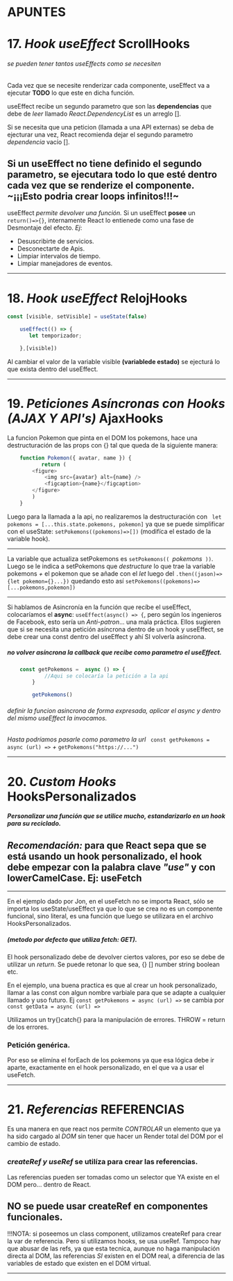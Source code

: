 # APUNTES 


# 17. _Hook useEffect_ ScrollHooks

###### se pueden tener tantos useEffects como se necesiten

Cada vez que se necesite renderizar cada componente, useEffect va a ejecutar **TODO** lo que este en dicha función.

useEffect recibe un segundo parametro que son las **dependencias** que debe de _leer_ llamado *React.DependencyList* es un arreglo [].

Si se necesita que una peticion (llamada a una API externas) se deba de ejecturar una vez, React recomienda dejar el segundo parametro _dependencia_ vacío [].

Si un useEffect no tiene definido el segundo parametro, se ejecutara todo lo que esté dentro cada vez que se renderize el componente. ~¡¡¡Esto podria crear loops infinitos!!!~ 
---
useEffect *permite devolver una función.* Si un useEffect **posee** un `return()=>{}`, internamente React lo entienede como una fase de Desmontaje del efecto.
 _Ej_:
- Desuscribirte de servicios.
- Desconectarte de Apis. 
- Limpiar intervalos de tiempo. 
- Limpiar manejadores de eventos. 

---

# 18. _Hook useEffect_ RelojHooks

```js
const [visible, setVisible] = useState(false)

    useEffect(() => {
       let temporizador;

    },[visible])
```

Al cambiar el valor de la variable visible **(variablede estado)** se ejecturá lo que exista dentro del useEffect.

---

# 19. _Peticiones Asíncronas con Hooks (AJAX Y API's)_ AjaxHooks

La funcion Pokemon que pinta en el DOM los pokemons, hace una destructuración de las props con {} tal que queda de la siguiente manera: 
```js
    function Pokemon({ avatar, name }) {
           return (
        <figure>
            <img src={avatar} alt={name} />
            <figcaption>{name}</figcaption>
        </figure>
        )
    }
```
Luego para la llamada a la api, no realizaremos la destructuración con ` let pokemons = [...this.state.pokemons, pokemon]` ya que se puede simplificar con el useState: `setPokemons((pokemons)=>[])` (modifíca el estado de la variable hook). 

---

La variable que actualiza setPokemons es `setPokemons(( `*pokemons*` ))`. Luego se le indica a setPokemons que *_destructure_* lo que trae la variable pokemons *+* el pokemon que se añade con el _let_ luego del `.then((jason)=>{let pokemon={}...})` quedando esto así `setPokemons((pokemons)=>[...pokemons,pokemon])`

---

Si hablamos de Asincronía en la función que recíbe el useEffect, colocaríamos el **async**: `useEffect(async() => {`, pero  según los ingenieros de Facebook, esto sería un *Anti-patron*... una mala práctica. Ellos sugieren que si se necesita una petición asíncrona dentro de un hook y useEffect, se debe crear una const dentro del useEffect y ahí SI volverla asíncrona.

##### no volver asíncrona la callback que recibe como parametro el useEffect.

```js
    const getPokemons =  async () => {
            //Aqui se colocaría la petición a la api
        }

        getPokemons()
```
###### definir la funcion asincrona de forma expresada, aplicar el async y dentro del mismo useEffect la invocamos.
*_Hasta podríamos pasarle como parametro la url_* ` const getPokemons =  async (url) =>` *+* `getPokemons("https://...")`

---

# 20. _Custom Hooks_ HooksPersonalizados
##### Personalizar una función que se utilice mucho, estandarizarlo en un hook para su reciclado. 

*Recomendación:* para que React sepa que se está usando un hook personalizado, el hook debe empezar con la palabra clave _*"use"*_ y con lowerCamelCase. Ej: useFetch
---

---
En el ejemplo dado por Jon, en el useFetch no se importa React, sólo se importa los useState/useEffect ya que lo que se crea no es un componente funcional, sino literal, es una función que luego se utilizara en el archivo HooksPersonalizados.
##### (metodo por defecto que utiliza fetch: GET).

El hook personalizado debe de devolver ciertos valores, por eso se debe de utilizar un *return*. Se puede retonar lo que sea, {} [] number string boolean etc.

En el ejemplo, una buena practica es que al crear un hook personalizado, llamar a las const con algun nombre varbiale para que se adapte a cualquier llamado y uso futuro. Ej `const getPokemons = async (url) =>` se cambia por `const getData = async (url) =>`

Utilizamos un try{}catch{} para la manipulación de errores.
THROW = return de los errores.

### Petición genérica.
Por eso se elimína el forEach de los pokemons ya que esa lógica debe ir aparte, exactamente en el hook personalizado, en el que va a usar el useFetch.


---

# 21. _Referencias_ REFERENCIAS

Es una manera en que react nos permite *CONTROLAR* un elemento que ya ha sido cargado al *DOM* sin tener que hacer un Render total del DOM por el cambio de estado.

### *createRef y useRef* se utilíza para crear las referencias.
Las referencias pueden ser tomadas como un selector que YA existe en el DOM pero... dentro de React.

## NO se puede usar createRef en componentes funcionales.
!!!NOTA: si poseemos un class component, utilizamos createRef para crear la var de referencia. Pero si utilizamos hooks, se usa useRef. Tampoco hay que abusar de las refs, ya que esta tecnica, aunque no haga manipulación directa al DOM, las referencias *SI* existen en el DOM real, a diferencia de las variables de estado que existen en el DOM virtual.

---













    





